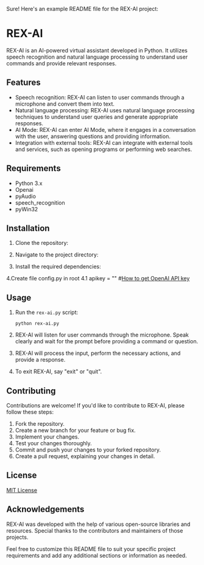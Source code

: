 Sure! Here's an example README file for the REX-AI project:

# REX-AI

REX-AI is an AI-powered virtual assistant developed in Python. It utilizes speech recognition and natural language processing to understand user commands and provide relevant responses.

## Features

- Speech recognition: REX-AI can listen to user commands through a microphone and convert them into text.
- Natural language processing: REX-AI uses natural language processing techniques to understand user queries and generate appropriate responses.
- AI Mode: REX-AI can enter AI Mode, where it engages in a conversation with the user, answering questions and providing information.
- Integration with external tools: REX-AI can integrate with external tools and services, such as opening programs or performing web searches.

## Requirements

- Python 3.x
- Openai
- pyAudio
- speech_recognition
- pyWin32

## Installation

1. Clone the repository:

2. Navigate to the project directory:

3. Install the required dependencies:

4.Create file config.py in root
  4.1 apikey = "<your openai api key>"
#[How to get OpenAI API key](https://platform.openai.com/account/api-keys)

## Usage

1. Run the `rex-ai.py` script:

   ```
   python rex-ai.py
   ```

2. REX-AI will listen for user commands through the microphone. Speak clearly and wait for the prompt before providing a command or question.

3. REX-AI will process the input, perform the necessary actions, and provide a response.

4. To exit REX-AI, say "exit" or "quit".

## Contributing

Contributions are welcome! If you'd like to contribute to REX-AI, please follow these steps:

1. Fork the repository.
2. Create a new branch for your feature or bug fix.
3. Implement your changes.
4. Test your changes thoroughly.
5. Commit and push your changes to your forked repository.
6. Create a pull request, explaining your changes in detail.

## License

[MIT License](LICENSE)

## Acknowledgements

REX-AI was developed with the help of various open-source libraries and resources. Special thanks to the contributors and maintainers of those projects.

Feel free to customize this README file to suit your specific project requirements and add any additional sections or information as needed.
